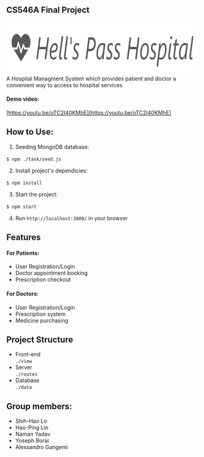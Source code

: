 ## CS546A Final Project
<img src="resources/logo.PNG" width="825px" height="137px"></img>
<br>
A Hospital Managment System which provides patient and doctor a convenient way to access to hospital services

#### Demo video:
[https://youtu.be/oTC2I40KMhE](https://youtu.be/oTC2I40KMhE)

## How to Use:
1. Seeding MongoDB database: <br>

`$ npm ./task/seed.js`

2. Install project's dependicies: <br>

`$ npm install`

3. Start the project: <br>

`$ npm start`

4. Run `http://localhost:3000/` in your browser

## Features
#### For Patients:
* User Registration/Login
* Doctor appointment booking
* Prescription checkout
#### For Doctors:
* User Registration/Login
* Prescription system
* Medicine purchasing

## Project Structure
* Front-end <br>
`./view`
* Server <br>
`./routes`
* Database <br>
`./data`

## Group members:
* Shih-Hao Lo
* Hao-Ping Lin
* Naman Yadav
* Yoseph Borai
* Alessandro Gangemi
